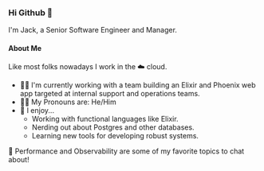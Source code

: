 ### Hi Github 👋 

I'm Jack, a Senior Software Engineer and Manager. 

#### About Me

Like most folks nowadays I work in the ☁️ cloud.

- 👨‍💻 I'm currently working with a team building an Elixir and Phoenix web app targeted at internal support and operations teams.
- 🙆‍♂️ My Pronouns are: He/Him
- 🥳 I enjoy...
  -  Working with functional languages like Elixir.
  -  Nerding out about Postgres and other databases.
  -  Learning new tools for developing robust systems.

💬 Performance and Observability are some of my favorite topics to chat about!
